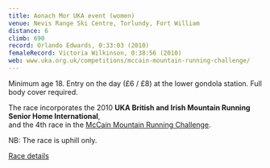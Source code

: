 ```yaml
---
title: Aonach Mor UKA event (women)
venue: Nevis Range Ski Centre, Torlundy, Fort William
distance: 6
climb: 690
record: Orlando Edwards, 0:33:03 (2010)
femaleRecord: Victoria Wilkinson, 0:38:56 (2010)
web: www.uka.org.uk/competitions/mccain-mountain-running-challenge/
---
```

Minimum age 18. Entry on the day (£6 / £8) at the lower gondola station. Full body cover required.

The race incorporates the 2010 **UKA British and Irish Mountain Running Senior Home International**,  
and the 4th race in the [McCain Mountain Running Challenge](http://www.uka.org.uk/competitions/mccain-mountain-running-challenge/).

NB: The race is uphill only.

[Race details](http://www.scottishhillracing.co.uk/info/2010/AonachMorMountainRace2010.pdf)